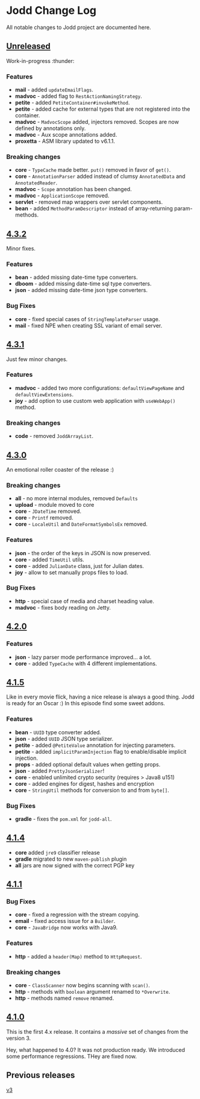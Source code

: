 # Jodd Change Log

All notable changes to Jodd project are documented here.

## [Unreleased](https://github.com/oblac/jodd/compare/v4.3.2...master)

Work-in-progress :thunder:

### Features

+ **mail** - added `updateEmailFlags`.
+ **madvoc** - added flag to `RestActionNamingStrategy`.
+ **petite** - added `PetiteContainer#invokeMethod`.
+ **petite** - added cache for external types that are not registered into the container.
+ **madvoc** - `MadvocScope` added, injectors removed. Scopes are now defined by annotations only.
+ **madvoc** - Aux scope annotations added.
+ **proxetta** - ASM library updated to v6.1.1.

### Breaking changes

+ **core** - `TypeCache` made better. `put()` removed in favor of `get()`.
+ **core** - `AnnotationParser` added instead of clumsy `AnnotatedData` and `AnnotatedReader`.
+ **madvoc** - `Scope` annotation has been changed.
+ **madvoc** - `ApplicationScope` removed.
+ **servlet** - removed map wrappers over servlet components.
+ **bean** - added `MethodParamDescriptor` instead of array-returning param-methods.

## [4.3.2](https://github.com/oblac/jodd/compare/v4.3.1...4.3.2)

Minor fixes.

### Features

+ **bean** - added missing date-time type converters.
+ **dboom** - added missing date-time sql type converters.
+ **json** - added missing date-time json type converters.

### Bug Fixes

+ **core** - fixed special cases of `StringTemplateParser` usage.
+ **mail** - fixed NPE when creating SSL variant of email server.


## [4.3.1](https://github.com/oblac/jodd/compare/v4.3.0...4.3.1)

Just few minor changes.

### Features

+ **madvoc** - added two more configurations: `defaultViewPageName` and `defaultViewExtensions`.
+ **joy** - add option to use custom web application with `useWebApp()` method.

### Breaking changes

+ **code** - removed `JoddArrayList`. 


## [4.3.0](https://github.com/oblac/jodd/compare/v4.2.0...4.3.0)

An emotional roller coaster of the release :)

### Breaking changes

+ **all** - no more internal modules, removed `Defaults` 
+ **upload** - module moved to core
+ **core** - `JDateTime` removed.
+ **core** - `Printf` removed.
+ **core** - `LocaleUtil` and `DateFormatSymbolsEx` removed.

### Features

+ **json** - the order of the keys in JSON is now preserved.
+ **core** - added `TimeUtil` utils. 
+ **core** - added `JulianDate` class, just for Julian dates.
+ **joy** - allow to set manually props files to load.

### Bug Fixes

+ **http** - special case of media and charset heading value.
+ **madvoc** - fixes body reading on Jetty.

## [4.2.0](https://github.com/oblac/jodd/compare/v4.1.5...4.2.0)

### Features

+ **json** - lazy parser mode performance improved... a lot.
+ **core** - added `TypeCache` with 4 different implementations.

## [4.1.5](https://github.com/oblac/jodd/compare/v4.1.4...4.1.5)

Like in every movie flick, having a nice release is always a good thing. Jodd is ready for an Oscar :) In this episode find some sweet addons.

### Features

+ **bean** - `UUID` type converter added.
+ **json** - added `UUID` JSON type serializer.
+ **petite** - added `@PetiteValue` annotation for injecting parameters.
+ **petite** - added `implicitParamInjection` flag to enable/disable implicit injection.
+ **props** - added optional default values when getting props.
+ **json** - added `PrettyJsonSerializer`!
+ **core** - enabled unlimited crypto security (requires > Java8 u151)
+ **core** - added engines for digest, hashes and encryption 
+ **core** - `StringUtil` methods for conversion to and from `byte[]`.

### Bug Fixes

+ **gradle** - fixes the `pom.xml` for `jodd-all`.


## [4.1.4](https://github.com/oblac/jodd/compare/v4.1.1...v4.1.4)

+ **core** added `jre9` classifier release
+ **gradle** migrated to new `maven-publish` plugin
+ **all** jars are now signed with the correct PGP key

## [4.1.1](https://github.com/oblac/jodd/compare/v4.1.0...v4.1.1)

### Bug Fixes

+ **core** - fixed a regression with the stream copying.
+ **email** - fixed access issue for a `Builder`.
+ **core** - `JavaBridge` now works with Java9.

### Features

+ **http** - added a `header(Map)` method to `HttpRequest`.

### Breaking changes

+ **core** - `ClassScanner` now begins scanning with `scan()`.
+ **http** - methods with `boolean` argument renamed to `*Overwrite`.
+ **http** - methods named `remove` renamed. 

## [4.1.0](https://github.com/oblac/jodd/compare/v3.9.1...v4.1.0)

This is the first 4.x release. It contains a _massive_ set of changes from the version 3.

Hey, what happened to 4.0? It was not production ready. We introduced some performance regressions. THey are fixed now. 

## Previous releases

[v3](CHANGELOG_v3.md)
